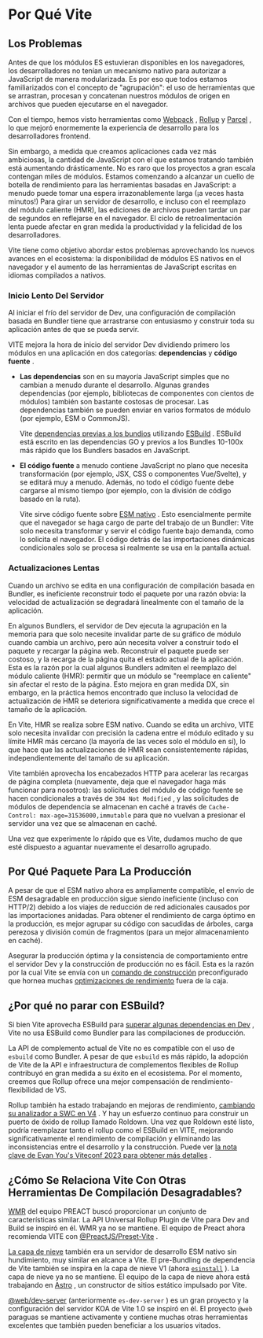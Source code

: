 # Por Qué Vite

## Los Problemas

Antes de que los módulos ES estuvieran disponibles en los navegadores, los desarrolladores no tenían un mecanismo nativo para autorizar a JavaScript de manera modularizada. Es por eso que todos estamos familiarizados con el concepto de "agrupación": el uso de herramientas que se arrastran, procesan y concatenan nuestros módulos de origen en archivos que pueden ejecutarse en el navegador.

Con el tiempo, hemos visto herramientas como [Webpack](https://webpack.js.org/) , [Rollup](https://rollupjs.org) y [Parcel](https://parceljs.org/) , lo que mejoró enormemente la experiencia de desarrollo para los desarrolladores frontend.

Sin embargo, a medida que creamos aplicaciones cada vez más ambiciosas, la cantidad de JavaScript con el que estamos tratando también está aumentando drásticamente. No es raro que los proyectos a gran escala contengan miles de módulos. Estamos comenzando a alcanzar un cuello de botella de rendimiento para las herramientas basadas en JavaScript: a menudo puede tomar una espera irrazonablemente larga (¡a veces hasta minutos!) Para girar un servidor de desarrollo, e incluso con el reemplazo del módulo caliente (HMR), las ediciones de archivos pueden tardar un par de segundos en reflejarse en el navegador. El ciclo de retroalimentación lenta puede afectar en gran medida la productividad y la felicidad de los desarrolladores.

Vite tiene como objetivo abordar estos problemas aprovechando los nuevos avances en el ecosistema: la disponibilidad de módulos ES nativos en el navegador y el aumento de las herramientas de JavaScript escritas en idiomas compilados a nativos.

### Inicio Lento Del Servidor

Al iniciar el frío del servidor de Dev, una configuración de compilación basada en Bundler tiene que arrastrarse con entusiasmo y construir toda su aplicación antes de que se pueda servir.

VITE mejora la hora de inicio del servidor Dev dividiendo primero los módulos en una aplicación en dos categorías: **dependencias** y **código fuente** .

- **Las dependencias** son en su mayoría JavaScript simples que no cambian a menudo durante el desarrollo. Algunas grandes dependencias (por ejemplo, bibliotecas de componentes con cientos de módulos) también son bastante costosas de procesar. Las dependencias también se pueden enviar en varios formatos de módulo (por ejemplo, ESM o CommonJS).

  Vite [dependencias previas a los bundios](./dep-pre-bundling.md) utilizando [ESBuild](https://esbuild.github.io/) . ESBuild está escrito en las dependencias GO y previos a los Bundles 10-100x más rápido que los Bundlers basados en JavaScript.

- **El código fuente** a menudo contiene JavaScript no plano que necesita transformación (por ejemplo, JSX, CSS o componentes Vue/Svelte), y se editará muy a menudo. Además, no todo el código fuente debe cargarse al mismo tiempo (por ejemplo, con la división de código basado en la ruta).

  Vite sirve código fuente sobre [ESM nativo](https://developer.mozilla.org/en-US/docs/Web/JavaScript/Guide/Modules) . Esto esencialmente permite que el navegador se haga cargo de parte del trabajo de un Bundler: Vite solo necesita transformar y servir el código fuente bajo demanda, como lo solicita el navegador. El código detrás de las importaciones dinámicas condicionales solo se procesa si realmente se usa en la pantalla actual.

<script setup>
import bundlerSvg from '../../images/bundler.svg?raw'
import esmSvg from '../../images/esm.svg?raw'
</script>
<svg-image :svg="bundlerSvg" />
<svg-image :svg="esmSvg" />

### Actualizaciones Lentas

Cuando un archivo se edita en una configuración de compilación basada en Bundler, es ineficiente reconstruir todo el paquete por una razón obvia: la velocidad de actualización se degradará linealmente con el tamaño de la aplicación.

En algunos Bundlers, el servidor de Dev ejecuta la agrupación en la memoria para que solo necesite invalidar parte de su gráfico de módulo cuando cambia un archivo, pero aún necesita volver a construir todo el paquete y recargar la página web. Reconstruir el paquete puede ser costoso, y la recarga de la página quita el estado actual de la aplicación. Esta es la razón por la cual algunos Bundlers admiten el reemplazo del módulo caliente (HMR): permitir que un módulo se "reemplace en caliente" sin afectar el resto de la página. Esto mejora en gran medida DX, sin embargo, en la práctica hemos encontrado que incluso la velocidad de actualización de HMR se deteriora significativamente a medida que crece el tamaño de la aplicación.

En Vite, HMR se realiza sobre ESM nativo. Cuando se edita un archivo, VITE solo necesita invalidar con precisión la cadena entre el módulo editado y su límite HMR más cercano (la mayoría de las veces solo el módulo en sí), lo que hace que las actualizaciones de HMR sean consistentemente rápidas, independientemente del tamaño de su aplicación.

Vite también aprovecha los encabezados HTTP para acelerar las recargas de página completa (nuevamente, deja que el navegador haga más funcionar para nosotros): las solicitudes del módulo de código fuente se hacen condicionales a través de `304 Not Modified` , y las solicitudes de módulos de dependencia se almacenan en caché a través de `Cache-Control: max-age=31536000,immutable` para que no vuelvan a presionar el servidor una vez que se almacenan en caché.

Una vez que experimente lo rápido que es Vite, dudamos mucho de que esté dispuesto a aguantar nuevamente el desarrollo agrupado.

## Por Qué Paquete Para La Producción

A pesar de que el ESM nativo ahora es ampliamente compatible, el envío de ESM desagradable en producción sigue siendo ineficiente (incluso con HTTP/2) debido a los viajes de reducción de red adicionales causados por las importaciones anidadas. Para obtener el rendimiento de carga óptimo en la producción, es mejor agrupar su código con sacudidas de árboles, carga perezosa y división común de fragmentos (para un mejor almacenamiento en caché).

Asegurar la producción óptima y la consistencia de comportamiento entre el servidor Dev y la construcción de producción no es fácil. Esta es la razón por la cual Vite se envía con un [comando de construcción](./build.md) preconfigurado que hornea muchas [optimizaciones de rendimiento](./features.md#build-optimizations) fuera de la caja.

## ¿Por qué no parar con ESBuild?

Si bien Vite aprovecha ESBuild para [superar algunas dependencias en Dev](./dep-pre-bundling.md) , Vite no usa ESBuild como Bundler para las compilaciones de producción.

La API de complemento actual de Vite no es compatible con el uso de `esbuild` como Bundler. A pesar de que `esbuild` es más rápido, la adopción de Vite de la API e infraestructura de complementos flexibles de Rollup contribuyó en gran medida a su éxito en el ecosistema. Por el momento, creemos que Rollup ofrece una mejor compensación de rendimiento-flexibilidad de VS.

Rollup también ha estado trabajando en mejoras de rendimiento, [cambiando su analizador a SWC en V4](https://github.com/rollup/rollup/pull/5073) . Y hay un esfuerzo continuo para construir un puerto de óxido de rollup llamado Roldown. Una vez que Roldown esté listo, podría reemplazar tanto el rollup como el ESBuild en VITE, mejorando significativamente el rendimiento de compilación y eliminando las inconsistencias entre el desarrollo y la construcción. Puede ver [la nota clave de Evan You's Viteconf 2023 para obtener más detalles](https://youtu.be/hrdwQHoAp0M) .

## ¿Cómo Se Relaciona Vite Con Otras Herramientas De Compilación Desagradables?

[WMR](https://github.com/preactjs/wmr) del equipo PREACT buscó proporcionar un conjunto de características similar. La API Universal Rollup Plugin de Vite para Dev and Build se inspiró en él. WMR ya no se mantiene. El equipo de Preact ahora recomienda VITE con [@PreactJS/Preset-Vite](https://github.com/preactjs/preset-vite) .

[La capa de nieve](https://www.snowpack.dev/) también era un servidor de desarrollo ESM nativo sin hundimiento, muy similar en alcance a Vite. El pre-Bundling de dependencia de Vite también se inspira en la capa de nieve V1 (ahora [`esinstall`](https://github.com/snowpackjs/snowpack/tree/main/esinstall) ). La capa de nieve ya no se mantiene. El equipo de la capa de nieve ahora está trabajando en [Astro](https://astro.build/) , un constructor de sitios estático impulsado por Vite.

[@web/dev-server](https://modern-web.dev/docs/dev-server/overview/) (anteriormente `es-dev-server` ) es un gran proyecto y la configuración del servidor KOA de Vite 1.0 se inspiró en él. El proyecto `@web` paraguas se mantiene activamente y contiene muchas otras herramientas excelentes que también pueden beneficiar a los usuarios vitados.

